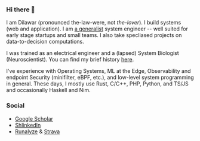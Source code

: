 ### Hi there 👋

I am Dilawar (pronounced the-law-were, not _the-lover_). I build systems (web and application).
I am [a generalist](https://dilawars.notion.site/Generalist-148e579bff89805e86b3f4f2d8b73973) system engineer -- well
suited for early stage startups and small teams. I also take specliased projects on data-to-decision computations. 

I was trained as an electrical engineer and a (lapsed) System Biologist (Neuroscientist). 
You can find my brief history [here](https://dilawars.notion.site/A-brief-history-of-Dilawar-7e28486f832a4f59905899d7d318f287).

I've experience with Operating Systems, ML at the Edge, Observability and endpoint Security (minifilter, eBPF, etc.), and 
low-level system programming in general. These days, I mostly use Rust, C/C++, PHP, Python, and TS/JS and occasionally Haskell and Nim.

### Social

- [Google Scholar](https://scholar.google.com/citations?user=M8uppRgAAAAJ&hl=en&authuser=1)
- [ShlinkedIn](https://www.shlinkedin.com/sh/hotteasaurus)
- [Runalyze](https://runalyze.com/athlete/dilawar) & [Strava](https://www.strava.com/athletes/48716621)

